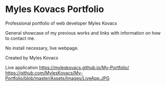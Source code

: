 # Myles Kovacs Portfolio

Professional portfolio of web developer Myles Kovacs

General showcase of my previous works and links with information on how to contact me.

No install necessary, live webpage.


Created by Myles Kovacs

Live application
https://myleskovacs.github.io/My-Portfolio/
https://github.com/MylesKovacs/My-Portfolio/blob/master/Assets/Images/LiveApp.JPG 